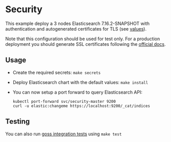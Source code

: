# Security

This example deploy a 3 nodes Elasticsearch 7.16.2-SNAPSHOT with authentication and
autogenerated certificates for TLS (see [values][]).

Note that this configuration should be used for test only. For a production
deployment you should generate SSL certificates following the [official docs][].

## Usage

* Create the required secrets: `make secrets`

* Deploy Elasticsearch chart with the default values: `make install`

* You can now setup a port forward to query Elasticsearch API:

  ```
  kubectl port-forward svc/security-master 9200
  curl -u elastic:changeme https://localhost:9200/_cat/indices
  ```

## Testing

You can also run [goss integration tests][] using `make test`


[goss integration tests]: https://github.com/elastic/helm-charts/tree/7.16/elasticsearch/examples/security/test/goss.yaml
[official docs]: https://www.elastic.co/guide/en/elasticsearch/reference/7.16/configuring-tls.html#node-certificates
[values]: https://github.com/elastic/helm-charts/tree/7.16/elasticsearch/examples/security/values.yaml
